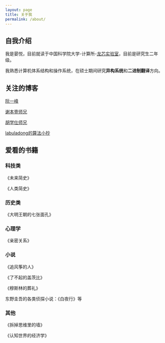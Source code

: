 ```yaml
---
layout: page
title: 关于我
permalink: /about/
---
```


## 自我介绍

我是晏悦，目前就读于中国科学院大学-计算所-[龙芯实验室](https://loongsonlab.github.io/)，目前是研究生二年级。

我熟悉计算机体系结构和操作系统，在硕士期间研究**异构系统**和**二进制翻译**方向。



## 关注的博客

[阮一峰](http://www.ruanyifeng.com/blog/)

[谢本壹师兄](https://xieby1.github.io/)

[胡学仕师兄](https://martins3.github.io/)

[labuladong的算法小抄](https://labuladong.gitee.io/algo//)





## 爱看的书籍

### 科技类

《未来简史》

《人类简史》

### 历史类

《大明王朝的七张面孔》

### 心理学

《亲密关系》

### 小说

《追风筝的人》

《了不起的盖茨比》

《穆斯林的葬礼》

东野圭吾的各类侦探小说：《白夜行》等

### 其他

《拆掉思维里的墙》

《认知世界的经济学》
